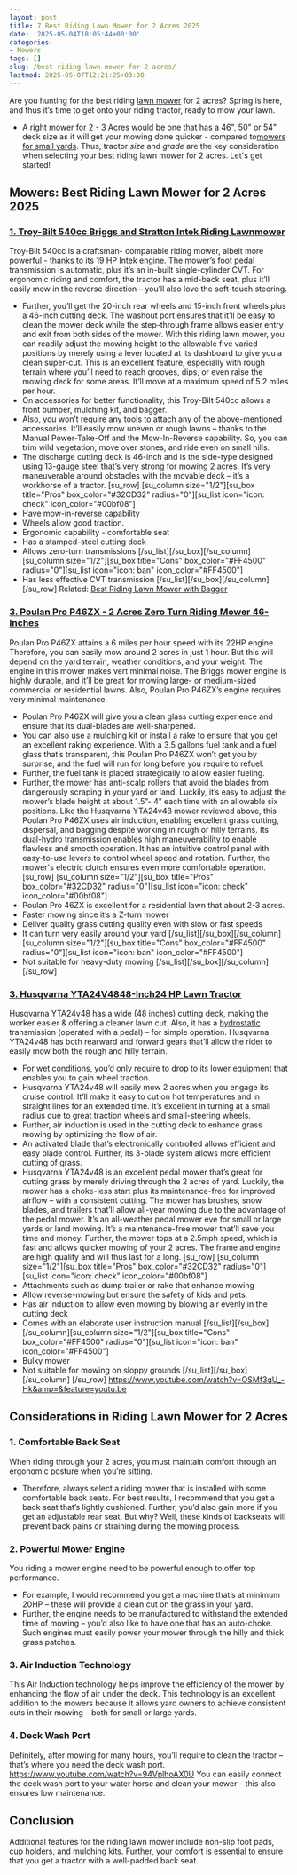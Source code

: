 ```yaml
---
layout: post
title: 7 Best Riding Lawn Mower for 2 Acres 2025
date: '2025-05-04T18:05:44+00:00'
categories:
- Mowers
tags: []
slug: /best-riding-lawn-mower-for-2-acres/
lastmod: 2025-05-07T12:21:25+03:00
---
```


Are you hunting for the best riding
[lawn mower](https://web.extension.illinois.edu/lawntalk/planting/guidelines_for_mowing_lawns.cfm)
for 2 acres? Spring is here, and thus it’s time to get onto your riding tractor, ready to mow your lawn.
- A right mower for 2 - 3 Acres would be one that has a 46", 50" or 54" deck size as it will get your mowing done quicker - compared to[mowers for small yards](https://pestpolicy.com/best-riding-lawn-mower-for-small-yard/).
Thus, tractor
*size*
and
*grade*
are the key consideration when selecting your best riding lawn mower for 2 acres. Let's get started!
## Mowers: Best Riding Lawn Mower for 2 Acres 2025
### [1. Troy-Bilt 540cc Briggs and Stratton Intek Riding Lawnmower](https://www.amazon.com/dp/B079KBNTSM/?tag=p-policy-20)
Troy-Bilt 540cc is a craftsman- comparable riding mower, albeit more powerful - thanks to its 19 HP Intek engine.
The mower’s foot pedal transmission is automatic, plus it’s an in-built single-cylinder CVT.
For ergonomic riding and comfort, the tractor has a mid-back seat, plus it’ll easily mow in the reverse direction – you’ll also love the soft-touch steering.
- Further, you’ll get the 20-inch rear wheels and 15-inch front wheels plus a 46-inch cutting deck.
The washout port ensures that it’ll be easy to clean the mower deck while the step-through frame allows easier entry and exit from both sides of the mower.
With this riding lawn mower, you can readily adjust the mowing height to the allowable five varied positions by merely using a lever located at its dashboard to give you a clean super-cut.
This is an excellent feature, especially with rough terrain where you’ll need to reach grooves, dips, or even raise the mowing deck for some areas. It’ll move at a maximum speed of 5.2 miles per hour.
- On accessories for better functionality, this Troy-Bilt 540cc allows a front bumper, mulching kit, and bagger.
- Also, you won’t require any tools to attach any of the above-mentioned accessories.
It’ll easily mow uneven or rough lawns – thanks to the Manual Power-Take-Off and the Mow-In-Reverse capability. So, you can trim wild vegetation, move over stones, and ride even on small hills.
- The discharge cutting deck is 46-inch and is the side-type designed using 13-gauge steel that’s very strong for mowing 2 acres.
It’s very maneuverable around obstacles with the movable deck – it’s a workhorse of a tractor.
[su_row] [su_column size="1/2"][su_box title="Pros" box_color="#32CD32" radius="0"][su_list icon="icon: check" icon_color="#00bf08"]
- Have mow-in-reverse capability
- Wheels allow good traction.
- Ergonomic capability - comfortable seat
- Has a stamped-steel cutting deck
- Allows zero-turn transmissions
[/su_list][/su_box][/su_column][su_column size="1/2"][su_box title="Cons" box_color="#FF4500" radius="0"][su_list icon="icon: ban" icon_color="#FF4500"]
- Has less effective CVT transmission
[/su_list][/su_box][/su_column] [/su_row]
Related:
[Best Riding Lawn Mower with Bagger](https://pestpolicy.com/best-riding-lawn-mower-with-bagger/)
### [3. Poulan Pro P46ZX - 2 Acres Zero Turn Riding Mower 46-Inches](https://www.amazon.com/dp/B002PD87M8/?tag=p-policy-20)
Poulan Pro P46ZX attains a 6 miles per hour speed with its 22HP engine. Therefore, you can easily mow around 2 acres in just 1 hour.
But this will depend on the yard terrain, weather conditions, and your weight. The engine in this mower makes vert minimal noise.
The Briggs mower engine is highly durable, and it’ll be great for mowing large- or medium-sized commercial or residential lawns. Also, Poulan Pro P46ZX’s engine requires very minimal maintenance.
- Poulan Pro P46ZX will give you a clean glass cutting experience and ensure that its dual-blades are well-sharpened.
- You can also use a mulching kit or install a rake to ensure that you get an excellent raking experience.
With a 3.5 gallons fuel tank and a fuel glass that’s transparent, this Poulan Pro P46ZX won’t get you by surprise, and the fuel will run for long before you require to refuel.
- Further, the fuel tank is placed strategically to allow easier fueling.
- Further, the mower has anti-scalp rollers that avoid the blades from dangerously scraping in your yard or land.
Luckily, it’s easy to adjust the mower’s blade height at about 1.5”- 4” each time with an allowable six positions.
Like the Husqvarna YTA24v48 mower reviewed above, this Poulan Pro P46ZX uses air induction, enabling excellent grass cutting, dispersal, and bagging despite working in rough or hilly terrains.
Its dual-hydro transmission enables high maneuverability to enable flawless and smooth operation.
It has an intuitive control panel with easy-to-use levers to control wheel speed and rotation. Further, the mower's electric clutch ensures even more comfortable operation.
[su_row] [su_column size="1/2"][su_box title="Pros" box_color="#32CD32" radius="0"][su_list icon="icon: check" icon_color="#00bf08"]
- Poulan Pro 46ZX is excellent for a residential lawn that about 2-3 acres.
- Faster mowing since it’s a Z-turn mower
- Deliver quality grass cutting quality even with slow or fast speeds
- It can turn very easily around your yard
[/su_list][/su_box][/su_column][su_column size="1/2"][su_box title="Cons" box_color="#FF4500" radius="0"][su_list icon="icon: ban" icon_color="#FF4500"]
- Not suitable for heavy-duty mowing
[/su_list][/su_box][/su_column] [/su_row]
### [3. Husqvarna YTA24V4848-Inch24 HP Lawn Tractor](https://www.amazon.com/dp/B00HRWTGGS/?tag=p-policy-20)
Husqvarna YTA24v48 has a wide (48 inches) cutting deck, making the worker easier & offering a cleaner lawn cut.
Also, it has a
[hydrostatic](https://en.wikipedia.org/wiki/Hydrostatics)
transmission (operated with a pedal) – for simple operation.
Husqvarna YTA24v48 has both rearward and forward gears that’ll allow the rider to easily mow both the rough and hilly terrain.
- For wet conditions, you’d only require to drop to its lower equipment that enables you to gain wheel traction.
- Husqvarna YTA24v48 will easily mow 2 acres when you engage its cruise control.
It’ll make it easy to cut on hot temperatures and in straight lines for an extended time. It’s excellent in turning at a small radius due to great traction wheels and small-steering wheels.
- Further, air induction is used in the cutting deck to enhance grass mowing by optimizing the flow of air.
- An activated blade that’s electronically controlled allows efficient and easy blade control. Further, its 3-blade system allows more efficient cutting of grass.
- Husqvarna YTA24v48 is an excellent pedal mower that’s great for cutting grass by merely driving through the 2 acres of yard.
Luckily, the mower has a choke-less start plus its maintenance-free for improved airflow – with a consistent cutting.
The mower has brushes, snow blades, and trailers that’ll allow all-year mowing due to the advantage of the pedal mower. It’s an all-weather pedal mower eve for small or large yards or land mowing.
It’s a maintenance-free mower that’ll save you time and money. Further, the mower tops at a 2.5mph speed, which is fast and allows quicker mowing of your 2 acres. The frame and engine are high quality and will thus last for a long.
[su_row] [su_column size="1/2"][su_box title="Pros" box_color="#32CD32" radius="0"][su_list icon="icon: check" icon_color="#00bf08"]
- Attachments such as dump trailer or rake that enhance mowing
- Allow reverse-mowing but ensure the safety of kids and pets.
- Has air induction to allow even mowing by blowing air evenly in the cutting deck
- Comes with an elaborate user instruction manual
[/su_list][/su_box][/su_column][su_column size="1/2"][su_box title="Cons" box_color="#FF4500" radius="0"][su_list icon="icon: ban" icon_color="#FF4500"]
- Bulky mower
- Not suitable for mowing on sloppy grounds
[/su_list][/su_box][/su_column] [/su_row]
https://www.youtube.com/watch?v=OSMf3qU_-Hk&amp=&feature=youtu.be
## Considerations in Riding Lawn Mower for 2 Acres
### 1. Comfortable Back Seat
When riding through your 2 acres, you must maintain comfort through an ergonomic posture when you’re sitting.
- Therefore, always select a riding mower that is installed with some comfortable back seats.
For best results, I recommend that you get a back seat that’s lightly cushioned. Further, you’d also gain more if you get an adjustable rear seat.
But why? Well, these kinds of backseats will prevent back pains or straining during the mowing process.
### 2. Powerful Mower Engine
You riding a mower engine need to be powerful enough to offer top performance.
- For example, I would recommend you get a machine that’s at minimum 20HP – these will provide a clean cut on the grass in your yard.
- Further, the engine needs to be manufactured to withstand the extended time of mowing – you’d also like to have one that has an auto-choke.
Such engines must easily power your mower through the hilly and thick grass patches.
### 3. Air Induction Technology
This Air Induction technology helps improve the efficiency of the mower by enhancing the flow of air under the deck.
This technology is an excellent addition to the mowers because it allows yard owners to achieve consistent cuts in their mowing – both for small or large yards.
### 4. Deck Wash Port
Definitely, after mowing for many hours, you’ll require to clean the tractor – that’s where you need the deck wash port.
https://www.youtube.com/watch?v=94VplhoAX0U
You can easily connect the deck wash port to your water horse and clean your mower – this also ensures low maintenance.
## Conclusion
Additional features for the riding lawn mower include non-slip foot pads, cup holders, and mulching kits.
Further, your comfort is essential to ensure that you get a tractor with a well-padded back seat.
